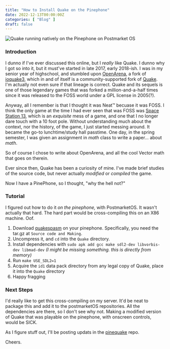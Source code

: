 ```yaml
---
title: "How to Install Quake on the Pinephone"
date: 2022-12-13T00:00:00Z
categories: [ "Blog" ]
draft: false
---
```


![Quake running natively on the Pinephone on Postmarket OS](/blog/quake_on_pinephone.jpg)

### Introduction

I dunno if I've ever discussed this online, but I _really_ like Quake. I dunno why I got so into it, but it must've started in late 2017, early 2018-ish. I was in my senior year of highschool, and stumbled upon [OpenArena](http://openarena.ws/smfnews.php), a fork of [ioquake3](https://github.com/ioquake/ioq3), which in and of itself is a community-supported fork of [Quake](https://github.com/id-Software/Quake-III-Arena). I'm actually not even sure if that lineage is correct. Quake and its sequels is one of those legendary games that was forked a million-and-a-half times since it was released to the FOSS world under a GPL license in 2005(?).

Anyway, all I remember is that I thought it was Neat™ becuase it was FOSS. I think the only game at the time I had ever seen that was FOSS was [Space Station 13](https://spacestation13.com/), which is an _exquisite_ mess of a game, and one that I no longer dare touch with a 10 foot pole. Without understanding much about the context, nor the history, of the game, I just started messing around. It became the go-to lunchtime/study hall passtime. One day, in the spring semester, I was given an assignment in _math_ class to write a paper... about _math_.

So of course I chose to write about OpenArena, and all the cool Vector math that goes on therein.

Ever since then, Quake has been a curiosity of mine. I've made brief studies of the source code, but never actually _modified_ or _compiled_ the game.

Now I have a PinePhone, so I thought, "why the hell not?"

### Tutorial

I figured out how to do it _on the pinephone,_ with PostmarketOS. It wasn't actually that hard. The hard part would be cross-compiling this on an X86 machine. Oof.

1. Download [quakespasm](https://quakespasm.sourceforge.net/download.htm) on your pinephone. Specifically, you need the tar.gz at `Source code and Making`.
2. Uncompress it, and `cd` into the `Quake` directory.
3. Install dependencies with `sudo apk add gcc make sdl2-dev libvorbis-dev libmad-dev` _(I might be missing something. this is directly from memory)_
4. Run `make USE_SDL2=1`
5. Acquire the `id1` data pack directory from any legal copy of Quake, place it into the `Quake` directory
6. Happy fragging

### Next Steps

I'd really like to get this cross-compiling on my server. It'd be neat to package this and add it to the postmarketOS repositories. All the dependencies are there, so I don't see why not. Making a modified version of Quake that was playable on the pinephone, with onscreen controls, would be SICK.

As I figure stuff out, I'll be posting updats in the [pinequake](https://github.com/WillNilges/pinequake) repo.

Cheers.
